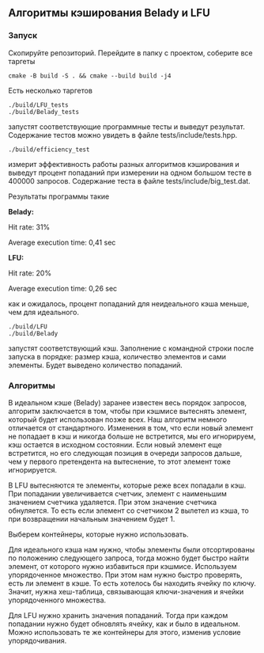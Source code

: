 ## Алгоритмы кэширования Belady и LFU

### Запуск

Скопируйте репозиторий.
Перейдите в папку с проектом, соберите все таргеты
```
cmake -B build -S . && cmake --build build -j4
```
Есть несколько таргетов 
```
./build/LFU_tests
./build/Belady_tests
```
запустят соответствующие программные тесты и выведут результат. Содержание тестов можно увидеть в файле tests/include/tests.hpp.

```
./build/efficiency_test
```
измерит эффективность работы разных алгоритмов кэширования и выведут процент попаданий при измерении на одном большом тесте в 400000 запросов. Содержание теста в файле tests/include/big_test.dat.

Результаты программы такие

**Belady:**

Hit rate: 31%

Average execution time: 0,41 sec

**LFU:**

Hit rate: 20%

Average execution time: 0,26 sec

как и ожидалось, процент попаданий для неидеального кэша меньше, чем для идеального.

```
./build/LFU
./build/Belady
```
запустят соответствующий кэш. Заполнение с командной строки после запуска в порядке: размер кэша, количество элементов и сами элементы. Будет выведено количество попаданий.


### Алгоритмы

В идеальном кэше (Belady) заранее известен весь порядок запросов, алгоритм заключается в том, чтобы при кэшмисе вытеснять элемент, который будет использован позже всех. Наш алгоритм немного отличается от стандартного. Изменения в том, что если новый элемент не попадает в кэш и никогда больше не встретится, мы его игнорируем, кэш остается в исходном состоянии. Если новый элемент еще встретится, но его следующая позиция в очереди запросов дальше, чем у первого претендента на вытеснение, то этот элемент тоже игнорируется. 

В LFU вытесняются те элементы, которые реже всех попадали в кэш. При попадании увеличивается счетчик, элемент с наименьшим значением счетчика удаляется. При этом значение счетчика обнуляется. То есть если элемент со счетчиком 2 вылетел из кэша, то при возвращении начальным значением будет 1.


Выберем контейнеры, которые нужно использовать. 


Для идеального кэша нам нужно, чтобы элементы были отсортированы по положению следующего запроса, тогда можно будет быстро найти элемент, от которого нужно избавиться при кэшмисе. Используем упорядоченное множество. При этом нам нужно быстро проверять, есть ли элемент в кэше. То есть хотелось бы находить ячейку по ключу. Значит, нужна хеш-таблица, связывающая ключи-значения и ячейки упорядоченного множества. 


Для LFU нужно хранить значения попаданий. Тогда при каждом попадании нужно будет обновлять ячейку, как и было в идеальном. Можно использовать те же контейнеры для этого, изменив условие упорядочивания.